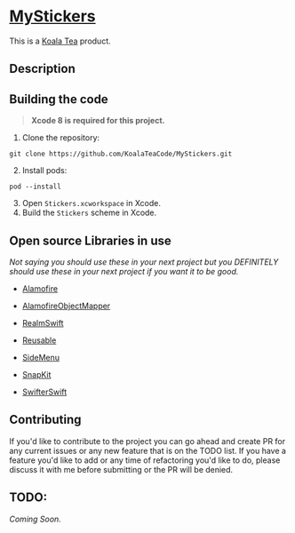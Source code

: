 # [MyStickers](https://koalateacode.github.io/MyStickers/)

This is a [Koala Tea](http://www.koalatea.io/) product.

## Description

## Building the code

> __Xcode 8 is required for this project.__

1. Clone the repository:

  ```shell
  git clone https://github.com/KoalaTeaCode/MyStickers.git
  ```

2. Install pods:

  ```shell
  pod --install
  ```

3. Open `Stickers.xcworkspace` in Xcode.
4. Build the `Stickers` scheme in Xcode.

## Open source Libraries in use
*Not saying you should use these in your next project but you DEFINITELY should use these in your next project if you want it to be good.*

* [Alamofire](
https://github.com/Alamofire/Alamofire)

* [AlamofireObjectMapper](
https://github.com/tristanhimmelman/AlamofireObjectMapper)

* [RealmSwift](
https://github.com/realm/realm-cocoa)

* [Reusable](
https://github.com/AliSoftware/Reusable)

* [SideMenu](
https://github.com/jonkykong/SideMenu)

* [SnapKit](
https://github.com/SnapKit/SnapKit)

* [SwifterSwift](
https://github.com/SwifterSwift/SwifterSwift)

## Contributing
If you'd like to contribute to the project you can go ahead and create PR for any current issues or any new feature that is on the TODO list. If you have a feature you'd like to add or any time of refactoring you'd like to do, please discuss it with me before submitting or the PR will be denied.

## TODO:
*Coming Soon.*
